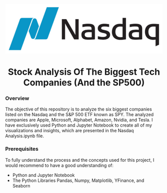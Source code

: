 <img src="NASDAQ_Logo.png"></img>
# <div align='center'>Stock Analysis Of The Biggest Tech Companies (And the SP500)</div>
### Overview

The objective of this repository is to analyze the six biggest companies listed on the Nasdaq and the S&P 500 ETF known as SPY. The analyzed companies are Apple, Microsoft, Alphabet, Amazon, Nvidia, and Tesla. I have exclusively used Python and Jupyter Notebook to create all of my visualizations and insights, which are presented in the Nasdaq Analysis.ipynb file.

### Prerequisites
To fully understand the process and the concepts used for this project, I would recommend to have a good understanding of:
- Python and Jupyter Notebook
- The Python Libraries Pandas, Numpy, Matplotlib, YFinance, and Seaborn
